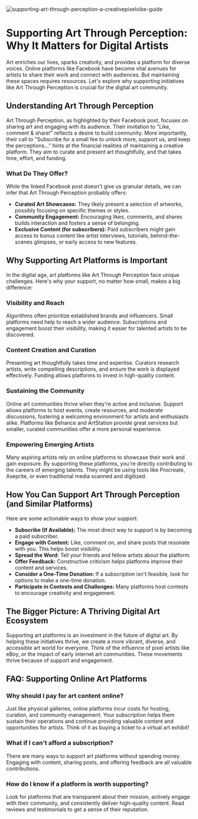 ![supporting-art-through-perception-a-creativepixelvibe-guide](https://images.pexels.com/photos/4108129/pexels-photo-4108129.jpeg?auto=compress&cs=tinysrgb&fit=crop&h=627&w=1200)

# Supporting Art Through Perception: Why It Matters for Digital Artists

Art enriches our lives, sparks creativity, and provides a platform for diverse voices. Online platforms like Facebook have become vital avenues for artists to share their work and connect with audiences. But maintaining these spaces requires resources. Let's explore why supporting initiatives like Art Through Perception is crucial for the digital art community.

## Understanding Art Through Perception

Art Through Perception, as highlighted by their Facebook post, focuses on sharing art and engaging with its audience. Their invitation to "Like, comment & share!" reflects a desire to build community. More importantly, their call to "Subscribe for a small fee to unlock more, support us, and keep the perceptions..." hints at the financial realities of maintaining a creative platform. They aim to curate and present art thoughtfully, and that takes time, effort, and funding.

### What Do They Offer?

While the linked Facebook post doesn't give us granular details, we can infer that Art Through Perception probably offers:

*   **Curated Art Showcases:** They likely present a selection of artworks, possibly focusing on specific themes or styles.
*   **Community Engagement:** Encouraging likes, comments, and shares builds interaction and fosters a sense of belonging.
*   **Exclusive Content (for subscribers):** Paid subscribers might gain access to bonus content like artist interviews, tutorials, behind-the-scenes glimpses, or early access to new features.

## Why Supporting Art Platforms is Important

In the digital age, art platforms like Art Through Perception face unique challenges. Here's why your support, no matter how small, makes a big difference:

### Visibility and Reach

Algorithms often prioritize established brands and influencers. Small platforms need help to reach a wider audience. Subscriptions and engagement boost their visibility, making it easier for talented artists to be discovered.

### Content Creation and Curation

Presenting art thoughtfully takes time and expertise. Curators research artists, write compelling descriptions, and ensure the work is displayed effectively. Funding allows platforms to invest in high-quality content.

### Sustaining the Community

Online art communities thrive when they're active and inclusive. Support allows platforms to host events, create resources, and moderate discussions, fostering a welcoming environment for artists and enthusiasts alike. Platforms like Behance and ArtStation provide great services but smaller, curated communities offer a more personal experience.

### Empowering Emerging Artists

Many aspiring artists rely on online platforms to showcase their work and gain exposure. By supporting these platforms, you're directly contributing to the careers of emerging talents. They might be using tools like Procreate, Aseprite, or even traditional media scanned and digitized.

## How You Can Support Art Through Perception (and Similar Platforms)

Here are some actionable ways to show your support:

*   **Subscribe (If Available):** The most direct way to support is by becoming a paid subscriber.
*   **Engage with Content:** Like, comment on, and share posts that resonate with you. This helps boost visibility.
*   **Spread the Word:** Tell your friends and fellow artists about the platform.
*   **Offer Feedback:** Constructive criticism helps platforms improve their content and services.
*   **Consider a One-Time Donation:** If a subscription isn't feasible, look for options to make a one-time donation.
*   **Participate in Contests and Challenges:** Many platforms host contests to encourage creativity and engagement.

## The Bigger Picture: A Thriving Digital Art Ecosystem

Supporting art platforms is an investment in the future of digital art. By helping these initiatives thrive, we create a more vibrant, diverse, and accessible art world for everyone. Think of the influence of pixel artists like eBoy, or the impact of early internet art communities. These movements thrive because of support and engagement.

## FAQ: Supporting Online Art Platforms

### Why should I pay for art content online?

Just like physical galleries, online platforms incur costs for hosting, curation, and community management. Your subscription helps them sustain their operations and continue providing valuable content and opportunities for artists. Think of it as buying a ticket to a virtual art exhibit!

### What if I can't afford a subscription?

There are many ways to support art platforms without spending money. Engaging with content, sharing posts, and offering feedback are all valuable contributions.

### How do I know if a platform is worth supporting?

Look for platforms that are transparent about their mission, actively engage with their community, and consistently deliver high-quality content. Read reviews and testimonials to get a sense of their reputation.

